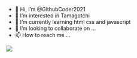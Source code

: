 - 👋 Hi, I’m @GithubCoder2021
- 👀 I’m interested in Tamagotchi
- 🌱 I’m currently learning html css and javascript
- 💞️ I’m looking to collaborate on ...
- 📫 How to reach me ...

<!---
GithubCoder2021/GithubCoder2021 is a ✨ special ✨ repository because its `README.md` (this file) appears on your GitHub profile.
You can click the Preview link to take a look at your changes.
--->

<a href="https://gitpets.herokuapp.com/user/GithubCoder2021" target="_blank"><img src="https://gitpets.herokuapp.com/pet/GithubCoder2021"></a>
